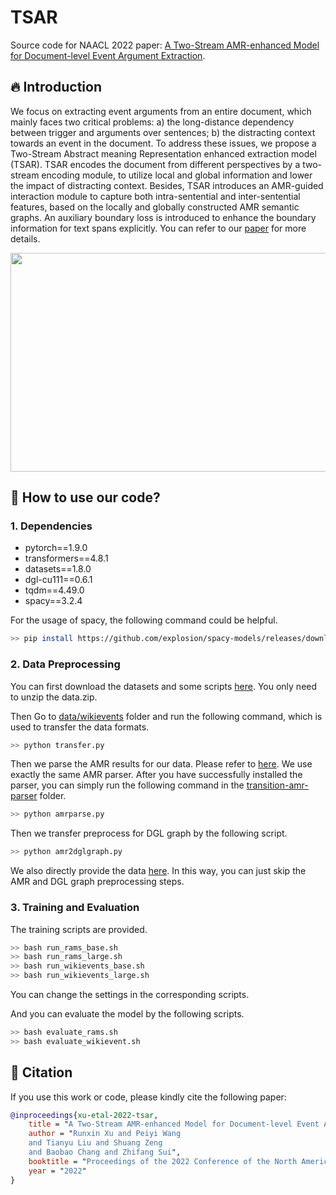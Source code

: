 # TSAR

Source code for NAACL 2022 paper: [A Two-Stream AMR-enhanced Model for Document-level Event Argument Extraction](https://arxiv.org/pdf/2205.00241.pdf).

## 🔥 Introduction

We focus on extracting event arguments from an entire document, which mainly faces two critical problems: a) the long-distance dependency between trigger and arguments over sentences; b) the distracting context towards an event in the document. To address these issues, we propose a Two-Stream Abstract meaning Representation enhanced extraction model (TSAR). TSAR encodes the document from different perspectives by a two-stream encoding module, to utilize local and global information and lower the impact of distracting context. Besides, TSAR introduces an AMR-guided interaction module to capture both intra-sentential and inter-sentential features, based on the locally and globally constructed AMR semantic graphs. An auxiliary boundary loss is introduced to enhance the boundary information for text spans explicitly. 
You can refer to our [paper](https://arxiv.org/pdf/2205.00241.pdf) for more details.

<div align=center>
<img width="550" height="350" src="./model.png"/>
</div>


## 🚀 How to use our code?

### 1. Dependencies

- pytorch==1.9.0
- transformers==4.8.1
- datasets==1.8.0
- dgl-cu111==0.6.1
- tqdm==4.49.0
- spacy==3.2.4

For the usage of spacy, the following command could be helpful.

```bash
>> pip install https://github.com/explosion/spacy-models/releases/download en_core_web_sm-3.2.0/en_core_web_sm-3.2.0.tar.gz
```

### 2. Data Preprocessing

You can first download the datasets and some scripts [here](https://drive.google.com/file/d/1euuD7ST94b5smaUFo6ROLW_ZasHwDpib/view?usp=sharing).
You only need to unzip the data.zip.

Then Go to [data/wikievents](./data/wikievents) folder and run the following command, which is used to transfer the data formats.

```bash
>> python transfer.py
```

Then we parse the AMR results for our data. 
Please refer to [here](https://github.com/zhangzx-uiuc/AMR-IE).
We use exactly the same AMR parser.
After you have successfully installed the parser, you can simply run the following command in the [transition-amr-parser](./transition-amr-parser) folder.

```bash
>> python amrparse.py
```

Then we transfer preprocess for DGL graph by the following script.

```bash
>> python amr2dglgraph.py
```

We also directly provide the data [here](https://drive.google.com/drive/folders/1GBmvZJJP6f0jUmFaAuvk_q7Nbw_lElH0?usp=sharing).
In this way, you can just skip the AMR and DGL graph preprocessing steps.

### 3. Training and Evaluation

The training scripts are provided.

```bash
>> bash run_rams_base.sh
>> bash run_rams_large.sh
>> bash run_wikievents_base.sh
>> bash run_wikievents_large.sh
```

You can change the settings in the corresponding scripts.

And you can evaluate the model by the following scripts.

```bash
>> bash evaluate_rams.sh
>> bash evaluate_wikievent.sh
```


## 🌝 Citation

If you use this work or code, please kindly cite the following paper:

```bib
@inproceedings{xu-etal-2022-tsar,
    title = "A Two-Stream AMR-enhanced Model for Document-level Event Argument Extraction",
    author = "Runxin Xu and Peiyi Wang 
    and Tianyu Liu and Shuang Zeng
    and Baobao Chang and Zhifang Sui",
    booktitle = "Proceedings of the 2022 Conference of the North American Chapter of the Association for Computational Linguistics (NAACL).",
    year = "2022"
}
```
